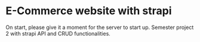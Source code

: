 # E-Commerce website with strapi

On start, please give it a moment for the server to start up.
Semester project 2 with strapi API and CRUD functionalities.
